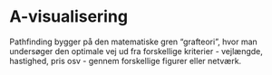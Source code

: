 # A-visualisering
Pathfinding bygger på den matematiske gren “grafteori”, hvor man undersøger den optimale vej ud fra forskellige kriterier - vejlængde, hastighed, pris osv - gennem forskellige figurer eller netværk.
